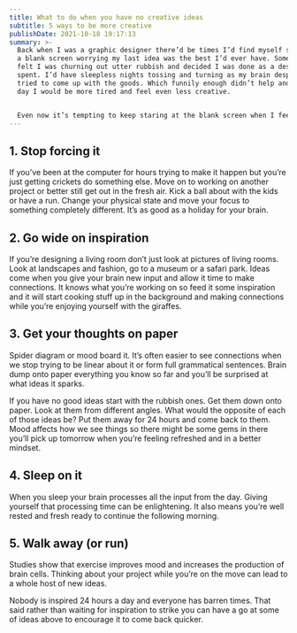 ```yaml
---
title: What to do when you have no creative ideas
subtitle: 5 ways to be more creative
publishDate: 2021-10-18 19:17:13
summary: >-
  Back when I was a graphic designer there’d be times I’d find myself staring at
  a blank screen worrying my last idea was the best I’d ever have. Some days I
  felt I was churning out utter rubbish and decided I was done as a designer,
  spent. I’d have sleepless nights tossing and turning as my brain desperately
  tried to come up with the goods. Which funnily enough didn’t help and the next
  day I would be more tired and feel even less creative.


  Even now it’s tempting to keep staring at the blank screen when I feel stuck despite the fact I know it doesn’t help. What has changed is I’m a lot quicker now at realising it isn’t helping and I have a few go to methods to share with you which get the ideas flowing again.
---
```

## 1. Stop forcing it

If you’ve been at the computer for hours trying to make it happen but you’re just getting crickets do something else. Move on to working on another project or better still get out in the fresh air. Kick a ball about with the kids or have a run. Change your physical state and move your focus to something completely different. It’s as good as a holiday for your brain.

## 2. Go wide on inspiration

If you’re designing a living room don’t just look at pictures of living rooms. Look at landscapes and fashion, go to a museum or a safari park. Ideas come when you give your brain new input and allow it time to make connections. It knows what you’re working on so feed it some inspiration and it will start cooking stuff up in the background and making connections while you’re enjoying yourself with the giraffes.

## 3. Get your thoughts on paper

Spider diagram or mood board it. It’s often easier to see connections when we stop trying to be linear about it or form full grammatical sentences. Brain dump onto paper everything you know so far and you’ll be surprised at what ideas it sparks.

If you have no good ideas start with the rubbish ones. Get them down onto paper. Look at them from different angles. What would the opposite of each of those ideas be? Put them away for 24 hours and come back to them. Mood affects how we see things so there might be some gems in there you’ll pick up tomorrow when you’re feeling refreshed and in a better mindset.

## 4. Sleep on it

When you sleep your brain processes all the input from the day. Giving yourself that processing time can be enlightening. It also means you’re well rested and fresh ready to continue the following morning.

## 5. Walk away (or run)

Studies show that exercise improves mood and increases the production of brain cells. Thinking about your project while you’re on the move can lead to a whole host of new ideas.

Nobody is inspired 24 hours a day and everyone has barren times. That said rather than waiting for inspiration to strike you can have a go at some of ideas above to encourage it to come back quicker.